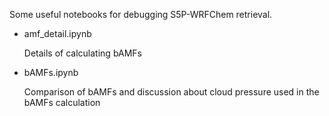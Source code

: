 Some useful notebooks for debugging S5P-WRFChem retrieval.

- amf_detail.ipynb

  Details of calculating bAMFs

- bAMFs.ipynb

  Comparison of bAMFs and discussion about cloud pressure used in the bAMFs calculation